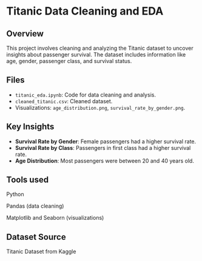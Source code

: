 # Titanic Data Cleaning and EDA

## Overview
This project involves cleaning and analyzing the Titanic dataset to uncover insights about passenger survival. The dataset includes information like age, gender, passenger class, and survival status.

## Files
- `titanic_eda.ipynb`: Code for data cleaning and analysis.
- `cleaned_titanic.csv`: Cleaned dataset.
- Visualizations: `age_distribution.png`, `survival_rate_by_gender.png`.

## Key Insights
- **Survival Rate by Gender**: Female passengers had a higher survival rate.
- **Survival Rate by Class**: Passengers in first class had a higher survival rate.
- **Age Distribution**: Most passengers were between 20 and 40 years old.


   
## Tools used
Python

Pandas (data cleaning)

Matplotlib and Seaborn (visualizations)

## Dataset Source
Titanic Dataset from Kaggle
